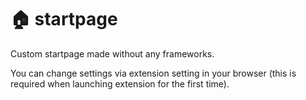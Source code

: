 # 🏠 startpage

Custom startpage made without any frameworks.

You can change settings via extension setting in your browser (this is required when launching extension for the first time).